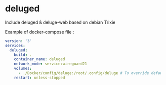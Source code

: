 # deluged
Include deluged &amp; deluge-web based on debian Trixie

Example of docker-compose file : 

````yaml
version: '3'
services:
  deluged:
    build: .
    container_name: deluged
    network_mode: service:wireguard21
    volumes:
      - ./Docker/config/deluge:/root/.config/deluge # To override default configuration
    restart: unless-stopped
